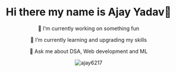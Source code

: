 <h1 align="center" > Hi there my name is Ajay Yadav👋</h1>

<!--
**ajay6217/ajay6217** is a ✨ _special_ ✨ repository because its `README.md` (this file) appears on your GitHub profile.

Here are some ideas to get you started:
-->
<div align="center">

<p>🔭 I’m currently working on something fun</p>
<p>🌱 I’m currently learning and upgrading my skills</p>
<p>💬 Ask me about DSA, Web development and ML</p>

</div>


                                       
                                       




<p align="center"><img src="https://github-readme-stats.vercel.app/api/top-langs/?username=ajay6217&theme=onedark&langs_count=7&hide=R&hide_progress=True" alt="ajay6217" /></p>



